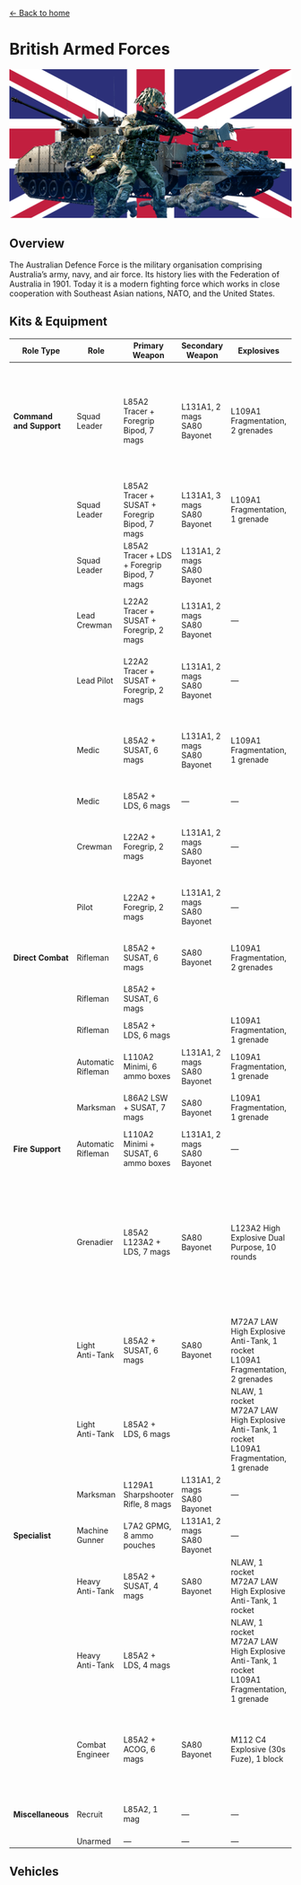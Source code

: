 [← Back to home](../../README.md)

# British Armed Forces

![British Armed Forces](./british-armed-forces.png)

## Overview
The Australian Defence Force is the military organisation comprising Australia’s army, navy, and air force. Its history lies with the Federation of Australia in 1901. Today it is a modern fighting force which works in close cooperation with Southeast Asian nations, NATO, and the United States.

## Kits & Equipment
| Role Type             | Role             | Primary Weapon                                                                                       | Secondary Weapon                                                                                       | Explosives                                                      | Smoke Grenades                                                                                       | Medical Supplies                                               | Addtl. Equipment                                                                                      |
|-----------------------|------------------|------------------------------------------------------------------------------------------------------|--------------------------------------------------------------------------------------------------------|-----------------------------------------------------------------|-------------------------------------------------------------------------------------------------------|----------------------------------------------------------------|--------------------------------------------------------------------------------------------------------|
| **Command and Support** | Squad Leader     | L85A2 Tracer + Foregrip Bipod, 7 mags                                                                | L131A1, 2 mags<br>SA80 Bayonet                                                                          | L109A1 Fragmentation, 2 grenades                                | L132A1 White Smoke, 2 grenades<br>L152A1 Orange Smoke, 1 grenade<br>L152A1 Yellow Smoke, 1 grenade   | Field Dressing, 2 packages                                      | Field Binoculars<br>Rally Point                                                                       |
|                       | Squad Leader     | L85A2 Tracer + SUSAT + Foregrip Bipod, 7 mags                                                        | L131A1, 3 mags<br>SA80 Bayonet                                                                          | L109A1 Fragmentation, 1 grenade                                |                                                                                                       |                                                                |                                                                                                        |
|                       | Squad Leader     | L85A2 Tracer + LDS + Foregrip Bipod, 7 mags                                                          | L131A1, 2 mags<br>SA80 Bayonet                                                                          |                                                                 |                                                                                                       |                                                                |                                                                                                        |
|                       | Lead Crewman      | L22A2 Tracer + SUSAT + Foregrip, 2 mags                                                              | L131A1, 2 mags<br>SA80 Bayonet                                                                          | —                                                               | L132A1 White Smoke, 2 grenades                                                                        | Field Dressing, 2 packages                                      | Field Binoculars<br>Vehicle Repair Tools<br>Rally Point                                              |
|                       | Lead Pilot        | L22A2 Tracer + SUSAT + Foregrip, 2 mags                                                              | L131A1, 2 mags<br>SA80 Bayonet                                                                          | —                                                               | L132A1 Red Smoke, 2 grenades                                                                          | Field Dressing, 2 packages                                      | Field Binoculars<br>Vehicle Repair Tools<br>Rally Point                                              |
|                       | Medic             | L85A2 + SUSAT, 6 mags                                                                                | L131A1, 2 mags<br>SA80 Bayonet                                                                          | L109A1 Fragmentation, 1 grenade                                | L132A1 White Smoke, 2 grenades<br>L152A1 Orange Smoke, 2 grenades                                     | Field Dressing, 9 packages<br>Medical Kit                      | Entrenching Tool<br>Field Binoculars                                                                  |
|                       | Medic             | L85A2 + LDS, 6 mags                                                                                  | —                                                                                                      | —                                                               |                                                                                                       |                                                                | Entrenching Tool                                                                                       |
|                       | Crewman           | L22A2 + Foregrip, 2 mags                                                                             | L131A1, 2 mags<br>SA80 Bayonet                                                                          | —                                                               | L132A1 White Smoke, 2 grenades                                                                        | Field Dressing, 2 packages                                      | Entrenching Tool<br>Field Binoculars<br>Vehicle Repair Tools                                          |
|                       | Pilot             | L22A2 + Foregrip, 2 mags                                                                             | L131A1, 2 mags<br>SA80 Bayonet                                                                          | —                                                               | L132A1 Red Smoke, 2 grenades                                                                          | Field Dressing, 2 packages                                      | Field Binoculars<br>Vehicle Repair Tools                                                              |
| **Direct Combat**      | Rifleman          | L85A2 + SUSAT, 6 mags                                                                                | SA80 Bayonet                                                                                            | L109A1 Fragmentation, 2 grenades                                | L132A1 White Smoke, 2 grenades                                                                        | Field Dressing, 2 packages                                      | Entrenching Tool<br>Ammo Bag<br>Field Binoculars                                                     |
|                       | Rifleman          | L85A2 + SUSAT, 6 mags                                                                                |                                                                                                        |                                                                 |                                                                                                       |                                                                |                                                                                                        |
|                       | Rifleman          | L85A2 + LDS, 6 mags                                                                                  |                                                                                                        | L109A1 Fragmentation, 1 grenade                                |                                                                                                       |                                                                | Entrenching Tool<br>Ammo Bag                                                                          |
|                       | Automatic Rifleman | L110A2 Minimi, 6 ammo boxes                                                                          | L131A1, 2 mags<br>SA80 Bayonet                                                                          | L109A1 Fragmentation, 1 grenade                                | L132A1 White Smoke, 2 grenades                                                                        | Field Dressing, 2 packages                                      | Entrenching Tool<br>Field Binoculars                                                                  |
|                       | Marksman          | L86A2 LSW + SUSAT, 7 mags                                                                            | SA80 Bayonet                                                                                            | L109A1 Fragmentation, 1 grenade                                | L132A1 White Smoke, 2 grenades                                                                        | Field Dressing, 2 packages                                      | Entrenching Tool                                                                                       |
| **Fire Support**       | Automatic Rifleman | L110A2 Minimi + SUSAT, 6 ammo boxes                                                                  | L131A1, 2 mags<br>SA80 Bayonet                                                                          | —                                                               | L132A1 White Smoke, 2 grenades                                                                        | Field Dressing, 2 packages                                      | Entrenching Tool                                                                                       |
|                       | Grenadier         | L85A2 L123A2 + LDS, 7 mags                                                                           | SA80 Bayonet                                                                                            | L123A2 High Explosive Dual Purpose, 10 rounds                  | L123A2 Smoke Marker White, 2 rounds<br>L123A2 Smoke Marker Blue, 2 rounds<br>L123A2 Smoke Marker Red, 2 rounds | Field Dressing, 2 packages                                      | Entrenching Tool                                                                                       |
|                       | Light Anti-Tank   | L85A2 + SUSAT, 6 mags                                                                                | SA80 Bayonet                                                                                            | M72A7 LAW High Explosive Anti-Tank, 1 rocket<br>L109A1 Fragmentation, 2 grenades | L132A1 White Smoke, 2 grenades                                                                        | Field Dressing, 2 packages                                      | Entrenching Tool<br>Field Binoculars                                                                  |
|                       | Light Anti-Tank   | L85A2 + LDS, 6 mags                                                                                  |                                                                                                        | NLAW, 1 rocket<br>M72A7 LAW High Explosive Anti-Tank, 1 rocket<br>L109A1 Fragmentation, 1 grenade |                                                                                                       |                                                                | Entrenching Tool<br>Field Binoculars                                                                  |
|                       | Marksman          | L129A1 Sharpshooter Rifle, 8 mags                                                                    | L131A1, 2 mags<br>SA80 Bayonet                                                                          | —                                                               | L132A1 White Smoke, 2 grenades                                                                        | Field Dressing, 2 packages                                      | Entrenching Tool<br>Field Binoculars                                                                  |
| **Specialist**         | Machine Gunner    | L7A2 GPMG, 8 ammo pouches                                                                            | L131A1, 2 mags<br>SA80 Bayonet                                                                          | —                                                               | L132A1 White Smoke, 2 grenades                                                                        | Field Dressing, 2 packages                                      | Entrenching Tool<br>Field Binoculars                                                                  |
|                       | Heavy Anti-Tank   | L85A2 + SUSAT, 4 mags                                                                                | SA80 Bayonet                                                                                            | NLAW, 1 rocket<br>M72A7 LAW High Explosive Anti-Tank, 1 rocket | L132A1 White Smoke, 2 grenades                                                                        | Field Dressing, 2 packages                                      | Entrenching Tool                                                                                       |
|                       | Heavy Anti-Tank   | L85A2 + LDS, 4 mags                                                                                  |                                                                                                        | NLAW, 1 rocket<br>M72A7 LAW High Explosive Anti-Tank, 1 rocket<br>L109A1 Fragmentation, 1 grenade |                                                                                                       |                                                                | Entrenching Tool<br>Field Binoculars                                                                  |
|                       | Combat Engineer   | L85A2 + ACOG, 6 mags                                                                                 | SA80 Bayonet                                                                                            | M112 C4 Explosive (30s Fuze), 1 block                          | L132A1 White Smoke, 4 grenades                                                                        | Field Dressing, 2 packages                                      | Entrenching Tool<br>Vehicle Repair Tools<br>Sandbags<br>Razor Wire<br>Field Binoculars                |
| **Miscellaneous**      | Recruit           | L85A2, 1 mag                                                                                         | —                                                                                                      | —                                                               | —                                                                                                     | Field Dressing, 1 package                                       | Entrenching Tool                                                                                       |
|                       | Unarmed           | —                                                                                                    | —                                                                                                      | —                                                               | —                                                                                                     | —                                                              | —                                                                                                      |

## Vehicles